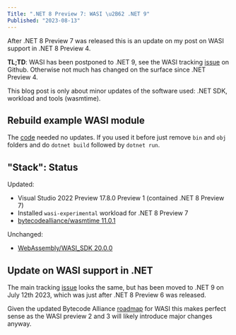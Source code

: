 ```yaml
---
Title: ".NET 8 Preview 7: WASI \u2B62 .NET 9"
Published: "2023-08-13"
---
```

After .NET 8 Preview 7 was released this is an update on my post on WASI support
in .NET 8 Preview 4.

**TL;TD**: WASI has been postponed to .NET 9, see the WASI tracking [issue](https://github.com/dotnet/runtime/issues/65895) on Github.
Otherwise not much has changed on the surface since .NET Preview 4.

This blog post is only about minor updates of the software used: .NET SDK, workload and tools (wasmtime).

<!-- excerpt -->

## Rebuild example WASI module

The [code](https://github.com/henrikrxn/webassembly-experiments/tree/main/wasiconsole-hello-world)
needed no updates. If you used it before just remove `bin` and `obj` folders and
do `dotnet build` followed by `dotnet run`.

## "Stack": Status

Updated:

- Visual Studio 2022 Preview 17.8.0 Preview 1 (contained .NET 8 Preview 7)
- Installed `wasi-experimental` workload for .NET 8 Preview 7
- [bytecodealliance/wasmtime 11.0.1](https://github.com/bytecodealliance/wasmtime/releases/tag/v11.0.1)

Unchanged:

- [WebAssembly/WASI_SDK 20.0.0](https://github.com/WebAssembly/wasi-sdk/releases/tag/wasi-sdk-20)

## Update on WASI support in .NET

The main tracking [issue](https://github.com/dotnet/runtime/issues/65895) looks the same, but has 
been moved to .NET 9 on July 12th 2023, which was just after .NET 8 Preview 6 was released.

Given the updated Bytecode Alliance [roadmap](https://bytecodealliance.org/articles/webassembly-the-updated-roadmap-for-developers)
for WASI this makes perfect sense as the WASI preview 2 and 3 will likely introduce major changes anyway.
